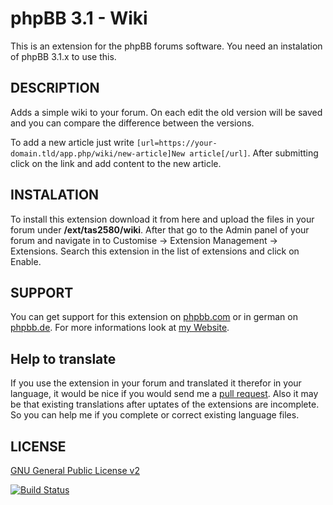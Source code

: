 phpBB 3.1 - Wiki
==========================
This is an extension for the phpBB forums software. You need an instalation of phpBB 3.1.x to use this.

DESCRIPTION
-------
Adds a simple wiki to your forum. On each edit the old version will be saved and you can compare the difference between the
versions.

To add a new article just write ```[url=https://your-domain.tld/app.php/wiki/new-article]New article[/url]```. After submitting
click on the link and add content to the new article.


INSTALATION
----------
To install this extension download it from here and upload the files in your forum under <b>/ext/tas2580/wiki</b>.
After that go to the Admin panel of your forum and navigate in to Customise -> Extension Management -> Extensions. Search
this extension in the list of extensions and click on Enable.

SUPPORT
-------
You can get support for this extension on <a href="https://www.phpbb.com/community/viewtopic.php?f=456&t=">phpbb.com</a>
or in german on <a href="https://www.phpbb.de/community/viewtopic.php?f=149&t=234678">phpbb.de</a>. For more informations look at
<a href="https://tas2580.net/downloads/download-15.html">my Website</a>.

Help to translate
-----------------
If you use the extension in your forum and translated it therefor in your language, it would be nice if you would send me a <a href="https://help.github.com/articles/using-pull-requests/">pull request</a>. Also it may be that existing translations after uptates of the extensions are incomplete. So you can help me if you complete or correct existing language files.

LICENSE
-------
<a href="http://opensource.org/licenses/gpl-2.0.php">GNU General Public License v2</a>

[![Build Status](https://travis-ci.org/tas2580/phpBB-3.1-Wiki.svg?branch=master)](https://travis-ci.org/tas2580/phpBB-3.1-Wiki)
